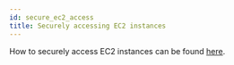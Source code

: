 ```yaml
---
id: secure_ec2_access
title: Securely accessing EC2 instances
---
```


How to securely access EC2 instances can be found [here](../API-Playbook/ec2_access).